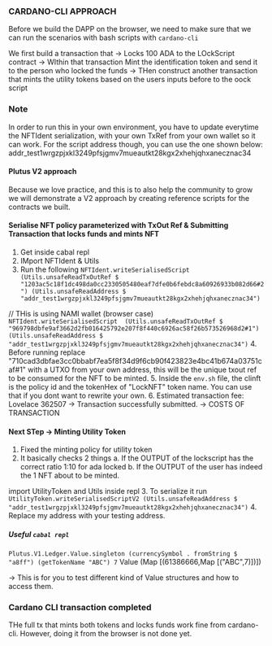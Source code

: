### CARDANO-CLI APPROACH

Before we build the DAPP on the browser, we need to make sure that we can run the scenarios with bash scripts with `cardano-cli`

We first build a transaction that
-> Locks 100 ADA to the LOckScript contract
-> WIthin that transaction Mint the identification token and send it to the person who locked the funds
-> THen construct another transaction that mints the utility tokens based on the users inputs before to the oock script


### Note

In order to run this in your own environment, you have to update everytime the NFTIdent serialization, with your own TxRef from your own wallet so it can work.
For the script address though, you can use the one shown below:
addr_test1wrgzpjxkl3249pfsjgmv7mueautkt28kgx2xhehjqhxanecznac34


#### Plutus V2 approach

Because we love practice, and this is to also help the community to grow we will demonstrate a V2 approach by creating reference scripts for the contracts we built.


#### Serialise NFT policy parameterized with TxOut Ref & Submitting Transaction that locks funds and mints NFT

1. Get inside cabal repl
2. IMport NFTIdent & Utils
3. Run the following `NFTIdent.writeSerialisedScript  (Utils.unsafeReadTxOutRef $ "1203ac5c18f1dc498da0cc2330505480eaf7dfe0b6febdc8a60926933b082d66#2") (Utils.unsafeReadAddress $ "addr_test1wrgzpjxkl3249pfsjgmv7mueautkt28kgx2xhehjqhxanecznac34")`

// THis is using NAMI wallet (browser case)
`NFTIdent.writeSerialisedScript  (Utils.unsafeReadTxOutRef $ "969798dbfe9af3662d2fb016425792e207f8f440c6926ac58f26b573526968d2#1") (Utils.unsafeReadAddress $ "addr_test1wrgzpjxkl3249pfsjgmv7mueautkt28kgx2xhehjqhxanecznac34")`
4. Before running replace "710cad3dbfae3cc0bbabf7ea5f8f34d9f6cb90f423823e4bc41b674a03751caf#1" with a UTXO from your own address, this will be the unique txout ref to be consumed for the NFT to be minted.
5. Inside the `env.sh` file, the clinft is the policy id and the tokenHex of "LockNFT" token name. You can use that if you dont want to rewrite your own.
6. Estimated transaction fee: Lovelace 362507 -> Transaction successfully submitted. -> COSTS OF TRANSACTION

#### Next STep -> Minting Utility Token

1. Fixed the minting policy for utility token
2. It basically checks 2 things
  a. If the OUTPUT of the lockscript has the correct ratio 1:10 for ada locked
  b. If the OUTPUT of the user has indeed the 1 NFT about to be minted.

import UtilityToken and Utils inside repl
3. To serialize it run `UtilityToken.writeSerialisedScriptV2 (Utils.unsafeReadAddress $ "addr_test1wrgzpjxkl3249pfsjgmv7mueautkt28kgx2xhehjqhxanecznac34")`
4. Replace my address with your testing address.

##### Useful `cabal repl` 

`Plutus.V1.Ledger.Value.singleton (currencySymbol . fromString $ "a8ff") (getTokenName "ABC") 7`
Value (Map [(61386666,Map [("ABC",7)])])

-> This is for you to test different kind of Value structures and how to access them.


### Cardano CLI transaction completed

THe full tx that mints both tokens and locks funds work fine from cardano-cli.
However, doing it from the browser is not done yet.